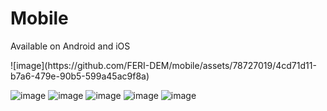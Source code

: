 # Mobile
Available on Android and iOS
<div>
  ![image](https://github.com/FERI-DEM/mobile/assets/78727019/4cd71d11-b7a6-479e-90b5-599a45ac9f8a)
</div>

![image](https://github.com/FERI-DEM/mobile/assets/78727019/c7b413c0-6554-4291-adfc-1c318cc5b346)
![image](https://github.com/FERI-DEM/mobile/assets/78727019/e557f583-4c0c-41f2-b0ea-d541d29cdfca)
![image](https://github.com/FERI-DEM/mobile/assets/78727019/42dcdb27-9d0a-4a8e-b49f-3eb5649ba63d)
![image](https://github.com/FERI-DEM/mobile/assets/78727019/e02b7524-5d81-46d5-8c46-8651ea5ee2ad)
![image](https://github.com/FERI-DEM/mobile/assets/78727019/0032db39-43e3-4c7b-9e2e-05729294dd0c)
